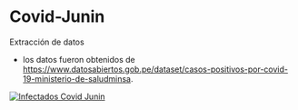 # Covid-Junin

Extracción de datos
  - los datos fueron obtenidos de https://www.datosabiertos.gob.pe/dataset/casos-positivos-por-covid-19-ministerio-de-saludminsa.


[![Infectados Covid Junin](https://share.gifyoutube.com/KzB6Gb.gif)](https://www.youtube.com/watch?v=ek1j272iAmc)
